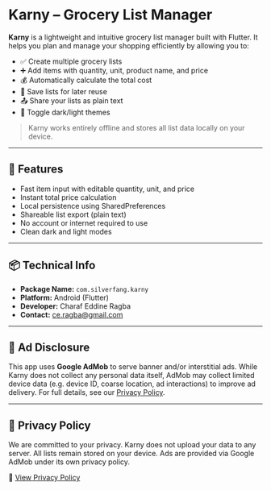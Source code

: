 # Karny – Grocery List Manager

**Karny** is a lightweight and intuitive grocery list manager built with Flutter. It helps you plan and manage your shopping efficiently by allowing you to:

- ✅ Create multiple grocery lists
- ➕ Add items with quantity, unit, product name, and price
- 💰 Automatically calculate the total cost
- 💾 Save lists for later reuse
- 📤 Share your lists as plain text
- 🌙 Toggle dark/light themes

> Karny works entirely offline and stores all list data locally on your device.

---

## 📲 Features

- Fast item input with editable quantity, unit, and price
- Instant total price calculation
- Local persistence using SharedPreferences
- Shareable list export (plain text)
- No account or internet required to use
- Clean dark and light modes

---

## 📦 Technical Info

- **Package Name:** `com.silverfang.karny`
- **Platform:** Android (Flutter)
- **Developer:** Charaf Eddine Ragba
- **Contact:** [ce.ragba@gmail.com](mailto:ce.ragba@gmail.com)

---

## 📢 Ad Disclosure

This app uses **Google AdMob** to serve banner and/or interstitial ads. While Karny does not collect any personal data itself, AdMob may collect limited device data (e.g. device ID, coarse location, ad interactions) to improve ad delivery. For full details, see our [Privacy Policy](https://xsharaf.github.io/karny/privacy_policy.html).

---

## 🔐 Privacy Policy

We are committed to your privacy. Karny does not upload your data to any server. All lists remain stored on your device. Ads are provided via Google AdMob under its own privacy policy.

🔗 [View Privacy Policy](https://xsharaf.github.io/karny/privacy_policy.html)


